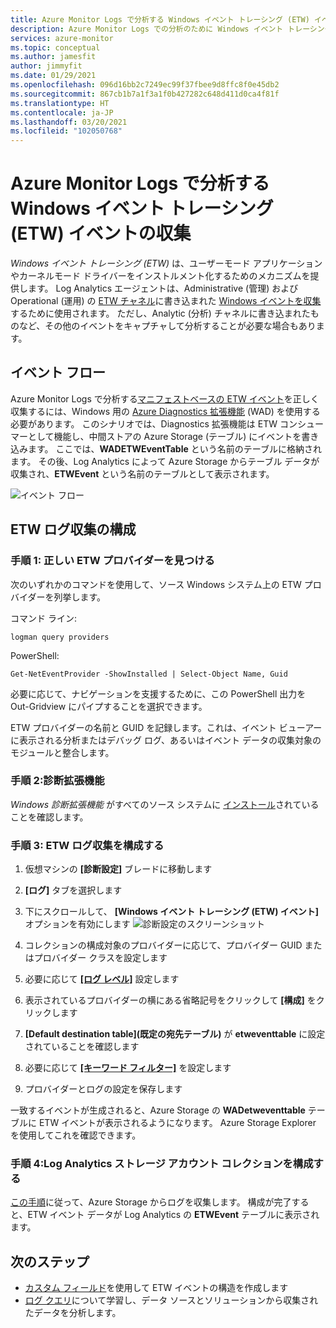 ```yaml
---
title: Azure Monitor Logs で分析する Windows イベント トレーシング (ETW) イベントの収集
description: Azure Monitor Logs での分析のために Windows イベント トレーシング (ETW) を収集する方法について説明します。
services: azure-monitor
ms.topic: conceptual
ms.author: jamesfit
author: jimmyfit
ms.date: 01/29/2021
ms.openlocfilehash: 096d16bb2c7249ec99f37fbee9d8ffc8f0e45db2
ms.sourcegitcommit: 867cb1b7a1f3a1f0b427282c648d411d0ca4f81f
ms.translationtype: HT
ms.contentlocale: ja-JP
ms.lasthandoff: 03/20/2021
ms.locfileid: "102050768"
---
```

# <a name="collecting-event-tracing-for-windows-etw-events-for-analysis-azure-monitor-logs"></a>Azure Monitor Logs で分析する Windows イベント トレーシング (ETW) イベントの収集

*Windows イベント トレーシング (ETW)* は、ユーザーモード アプリケーションやカーネルモード ドライバーをインストルメント化するためのメカニズムを提供します。 Log Analytics エージェントは、Administrative (管理) および Operational (運用) の [ETW チャネル](/windows/win32/wes/eventmanifestschema-channeltype-complextype)に書き込まれた [Windows イベントを収集](./data-sources-windows-events.md)するために使用されます。 ただし、Analytic (分析) チャネルに書き込まれたものなど、その他のイベントをキャプチャして分析することが必要な場合もあります。  

## <a name="event-flow"></a>イベント フロー

Azure Monitor Logs で分析する[マニフェストベースの ETW イベント](/windows/win32/etw/about-event-tracing#types-of-providers)を正しく収集するには、Windows 用の [Azure Diagnostics 拡張機能](./diagnostics-extension-overview.md) (WAD) を使用する必要があります。 このシナリオでは、Diagnostics 拡張機能は ETW コンシューマーとして機能し、中間ストアの Azure Storage (テーブル) にイベントを書き込みます。 ここでは、**WADETWEventTable** という名前のテーブルに格納されます。 その後、Log Analytics によって Azure Storage からテーブル データが収集され、**ETWEvent** という名前のテーブルとして表示されます。

![イベント フロー](./media/data-sources-event-tracing-windows/event-flow.png)

## <a name="configuring-etw-log-collection"></a>ETW ログ収集の構成

### <a name="step-1-locate-the-correct-etw-provider"></a>手順 1: 正しい ETW プロバイダーを見つける

次のいずれかのコマンドを使用して、ソース Windows システム上の ETW プロバイダーを列挙します。

コマンド ライン:

```
logman query providers
```

PowerShell:
```
Get-NetEventProvider -ShowInstalled | Select-Object Name, Guid
```
必要に応じて、ナビゲーションを支援するために、この PowerShell 出力を Out-Gridview にパイプすることを選択できます。

ETW プロバイダーの名前と GUID を記録します。これは、イベント ビューアーに表示される分析またはデバッグ ログ、あるいはイベント データの収集対象のモジュールと整合します。

### <a name="step-2-diagnostics-extension"></a>手順 2:診断拡張機能

*Windows 診断拡張機能* がすべてのソース システムに [インストール](./diagnostics-extension-windows-install.md#install-with-azure-portal)されていることを確認します。

### <a name="step-3-configure-etw-log-collection"></a>手順 3: ETW ログ収集を構成する

1. 仮想マシンの **[診断設定]** ブレードに移動します

2. **[ログ]** タブを選択します

3. 下にスクロールして、 **[Windows イベント トレーシング (ETW) イベント]** オプションを有効にします ![診断設定のスクリーンショット](./media/data-sources-event-tracing-windows/enable-event-tracing-windows-collection.png)

4. コレクションの構成対象のプロバイダーに応じて、プロバイダー GUID またはプロバイダー クラスを設定します

5. 必要に応じて [ **[ログ レベル]**](/windows/win32/etw/configuring-and-starting-an-event-tracing-session) 設定します

6. 表示されているプロバイダーの横にある省略記号をクリックして **[構成]** をクリックします

7. **[Default destination table]\(既定の宛先テーブル\)** が **etweventtable** に設定されていることを確認します

8. 必要に応じて [ **[キーワード フィルター]**](/windows/win32/wes/defining-keywords-used-to-classify-types-of-events) を設定します

9. プロバイダーとログの設定を保存します

一致するイベントが生成されると、Azure Storage の **WADetweventtable** テーブルに ETW イベントが表示されるようになります。 Azure Storage Explorer を使用してこれを確認できます。

### <a name="step-4-configure-log-analytics-storage-account-collection"></a>手順 4:Log Analytics ストレージ アカウント コレクションを構成する

[この手順](https://docs.microsoft.com/azure/azure-monitor/essentials/diagnostics-extension-logs#collect-logs-from-azure-storage)に従って、Azure Storage からログを収集します。 構成が完了すると、ETW イベント データが Log Analytics の **ETWEvent** テーブルに表示されます。

## <a name="next-steps"></a>次のステップ
- [カスタム フィールド](../logs/custom-fields.md)を使用して ETW イベントの構造を作成します
- [ログ クエリ](../logs/log-query-overview.md)について学習し、データ ソースとソリューションから収集されたデータを分析します。
